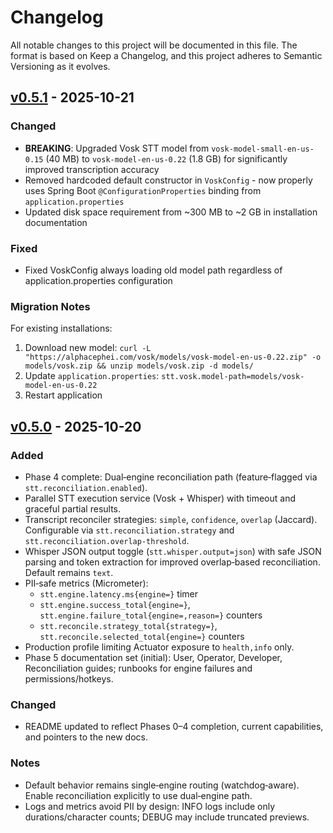 # Changelog

All notable changes to this project will be documented in this file. The format is based on Keep a Changelog, and this project adheres to Semantic Versioning as it evolves.

## [v0.5.1] - 2025-10-21
### Changed
- **BREAKING**: Upgraded Vosk STT model from `vosk-model-small-en-us-0.15` (40 MB) to `vosk-model-en-us-0.22` (1.8 GB) for significantly improved transcription accuracy
- Removed hardcoded default constructor in `VoskConfig` - now properly uses Spring Boot `@ConfigurationProperties` binding from `application.properties`
- Updated disk space requirement from ~300 MB to ~2 GB in installation documentation

### Fixed
- Fixed VoskConfig always loading old model path regardless of application.properties configuration

### Migration Notes
For existing installations:
1. Download new model: `curl -L "https://alphacephei.com/vosk/models/vosk-model-en-us-0.22.zip" -o models/vosk.zip && unzip models/vosk.zip -d models/`
2. Update `application.properties`: `stt.vosk.model-path=models/vosk-model-en-us-0.22`
3. Restart application

[v0.5.1]: https://github.com/your-org/speakToMack/releases/tag/v0.5.1

## [v0.5.0] - 2025-10-20
### Added
- Phase 4 complete: Dual‑engine reconciliation path (feature‑flagged via `stt.reconciliation.enabled`).
- Parallel STT execution service (Vosk + Whisper) with timeout and graceful partial results.
- Transcript reconciler strategies: `simple`, `confidence`, `overlap` (Jaccard). Configurable via `stt.reconciliation.strategy` and `stt.reconciliation.overlap-threshold`.
- Whisper JSON output toggle (`stt.whisper.output=json`) with safe JSON parsing and token extraction for improved overlap‑based reconciliation. Default remains `text`.
- PII‑safe metrics (Micrometer):
  - `stt.engine.latency.ms{engine=}` timer
  - `stt.engine.success_total{engine=}`, `stt.engine.failure_total{engine=,reason=}` counters
  - `stt.reconcile.strategy_total{strategy=}`, `stt.reconcile.selected_total{engine=}` counters
- Production profile limiting Actuator exposure to `health,info` only.
- Phase 5 documentation set (initial): User, Operator, Developer, Reconciliation guides; runbooks for engine failures and permissions/hotkeys.

### Changed
- README updated to reflect Phases 0–4 completion, current capabilities, and pointers to the new docs.

### Notes
- Default behavior remains single‑engine routing (watchdog‑aware). Enable reconciliation explicitly to use dual‑engine path.
- Logs and metrics avoid PII by design: INFO logs include only durations/character counts; DEBUG may include truncated previews.

[v0.5.0]: https://github.com/your-org/speakToMack/releases/tag/v0.5.0